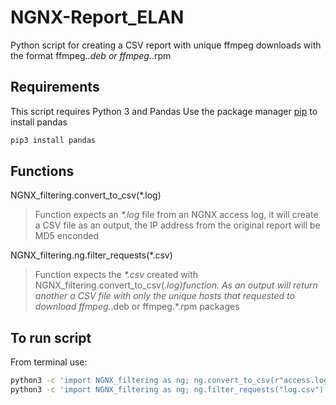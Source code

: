 # NGNX-Report_ELAN
Python script for creating a CSV report with unique ffmpeg downloads with the format ffmpeg.*.deb or ffmpeg.*.rpm

## Requirements
This script requires Python 3 and Pandas
Use the package manager [pip](https://pip.pypa.io/en/stable/) to install pandas
```bash
pip3 install pandas
```

## Functions
NGNX_filtering.convert_to_csv(\*.log)


>Function expects an *\*.log* file from an NGNX access log, it will create a CSV file as an output, the IP address from the original report will be MD5 enconded

NGNX_filtering.ng.filter_requests(\*.csv)



>Function expects the *\*.csv* created with NGNX_filtering.convert_to_csv(*.log)function. As an output will return another a CSV file with only the unique hosts that requested to download ffmpeg.*.deb or ffmpeg.*.rpm packages


## To run script
From terminal use:
```bash
python3 -c 'import NGNX_filtering as ng; ng.convert_to_csv(r"access.log")'
python3 -c 'import NGNX_filtering as ng; ng.filter_requests("log.csv")'
```


